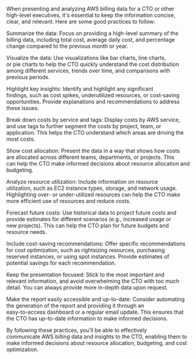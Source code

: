 When presenting and analyzing AWS billing data for a CTO or other  
high-level executives, it's essential to keep the information concise,  
clear, and relevant. Here are some good practices to follow:  
  
Summarize the data: Focus on providing a high-level summary of the  
billing data, including total cost, average daily cost, and percentage  
change compared to the previous month or year.  
  
Visualize the data: Use visualizations like bar charts, line charts,  
or pie charts to help the CTO quickly understand the cost distribution  
among different services, trends over time, and comparisons with  
previous periods.  
  
Highlight key insights: Identify and highlight any significant  
findings, such as cost spikes, underutilized resources, or cost-saving  
opportunities. Provide explanations and recommendations to address  
these issues.  
  
Break down costs by service and tags: Display costs by AWS service,  
and use tags to further segment the costs by project, team, or  
application. This helps the CTO understand which areas are driving the  
most costs.  
  
Show cost allocation: Present the data in a way that shows how costs  
are allocated across different teams, departments, or projects. This  
can help the CTO make informed decisions about resource allocation and  
budgeting.  
  
Analyze resource utilization: Include information on resource  
utilization, such as EC2 instance types, storage, and network usage.  
Highlighting over- or under-utilized resources can help the CTO make  
more efficient use of resources and reduce costs.  
  
Forecast future costs: Use historical data to project future costs and  
provide estimates for different scenarios (e.g., increased usage or  
new projects). This can help the CTO plan for future budgets and  
resource needs.  
  
Include cost-saving recommendations: Offer specific recommendations  
for cost optimization, such as rightsizing resources, purchasing  
reserved instances, or using spot instances. Provide estimates of  
potential savings for each recommendation.  
  
Keep the presentation focused: Stick to the most important and  
relevant information, and avoid overwhelming the CTO with too much  
detail. You can always provide more in-depth data upon request.  
  
Make the report easily accessible and up-to-date: Consider automating  
the generation of the report and providing it through an  
easy-to-access dashboard or a regular email update. This ensures that  
the CTO has up-to-date information to make informed decisions.  
  
By following these practices, you'll be able to effectively  
communicate AWS billing data and insights to the CTO, enabling them to  
make informed decisions about resource allocation, budgeting, and cost  
optimization.